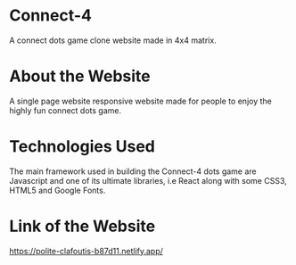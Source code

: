 # Connect-4

A connect dots game clone website made in 4x4 matrix.

# About the Website

A single page website responsive website made for people to enjoy the highly fun connect dots game.

# Technologies Used

The main framework used in building the Connect-4 dots game are Javascript and one of its ultimate libraries, i.e React along with some CSS3, HTML5 and Google Fonts.

# Link of the Website

https://polite-clafoutis-b87d11.netlify.app/

